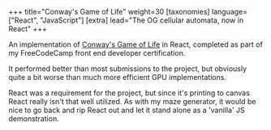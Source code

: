 +++
title="Conway's Game of Life"
weight=30
[taxonomies]
language=["React", "JavaScript"]
[extra]
lead="The OG cellular automata, now in React"
+++

An implementation of
[Conway's Game of Life](https://en.wikipedia.org/wiki/Conway%27s_Game_of_Life)
in React, completed as part of my FreeCodeCamp front end developer certification.

It performed better than most submissions to the project, but
obviously quite a bit worse than much more efficient GPU implementations.

React was a requirement for the project,
but since it's printing to canvas React really isn't that well utilized.
As with my maze generator, it would be nice to go back and rip React out and
let it stand alone as a 'vanilla' JS demonstration.
